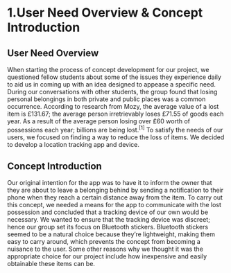 # 1.User Need Overview & Concept Introduction

## User Need Overview

When starting the process of concept development for our project, we questioned fellow students about some of the issues they experience daily to aid us in coming up with an idea designed to appease a specific need. During our conversations with other students, the group found that losing personal belongings in both private and public places was a common occurrence. According to research from Mozy, the average value of a lost item is £131.67; the average person irretrievably loses £71.55 of goods each year. As a result of the average person losing over £60 worth of possessions each year; billions are being lost.<sup>[1]</sup> To satisfy the needs of our users, we focused on finding a way to reduce the loss of items. We decided to develop a location tracking app and device.

## Concept Introduction

Our original intention for the app was to have it to inform the owner that they are about to leave a belonging behind by sending a notification to their phone when they reach a certain distance away from the item. To carry out this concept, we needed a means for the app to communicate with the lost possession and concluded that a tracking device of our own would be necessary. We wanted to ensure that the tracking device was discreet; hence our group set its focus on Bluetooth stickers. Bluetooth stickers seemed to be a natural choice because they’re lightweight, making them easy to carry around, which prevents the concept from becoming a nuisance to the user. Some other reasons why we thought it was the appropriate choice for our project include how inexpensive and easily obtainable these items can be.